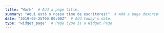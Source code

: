 ```yaml
---
title: "Work"  # Add a page title.
summary: "Aqui está o nosso time de escritores!"  # Add a page description.
date: "2019-05-25T00:00:00Z"  # Add today's date.
type: "widget_page"  # Page type is a Widget Page
---
```


